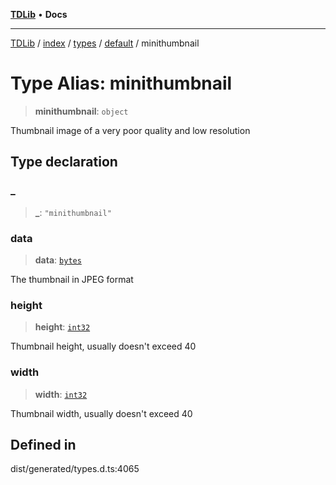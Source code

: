 [**TDLib**](../../../../../../README.md) • **Docs**

***

[TDLib](../../../../../../modules.md) / [index](../../../../../README.md) / [types](../../../README.md) / [default](../README.md) / minithumbnail

# Type Alias: minithumbnail

> **minithumbnail**: `object`

Thumbnail image of a very poor quality and low resolution

## Type declaration

### \_

> **\_**: `"minithumbnail"`

### data

> **data**: [`bytes`](bytes-1.md)

The thumbnail in JPEG format

### height

> **height**: [`int32`](int32-1.md)

Thumbnail height, usually doesn't exceed 40

### width

> **width**: [`int32`](int32-1.md)

Thumbnail width, usually doesn't exceed 40

## Defined in

dist/generated/types.d.ts:4065
